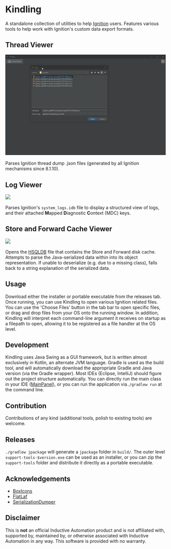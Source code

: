 # Kindling

A standalone collection of utilities to help [Ignition](https://inductiveautomation.com/) users. Features various tools
to help work with Ignition's custom data export formats.

## Thread Viewer

![](assets/threads.gif)

Parses Ignition thread dump .json files (generated by all Ignition mechanisms since 8.1.10).

## Log Viewer

![](assets/logs.gif)

Parses Ignition's `system_logs.idb` file to display a structured view of logs, and their attached **M**apped
**D**iagnostic **C**ontext (MDC) keys.

## Store and Forward Cache Viewer

![](assets/cache.gif)

Opens the [HSQLDB](http://hsqldb.org/) file that contains the Store and Forward disk cache. Attempts to parse the
Java-serialized data within into its object representation. If unable to deserialize (e.g. due to a missing class),
falls back to a string explanation of the serialized data.

## Usage

Download either the installer or portable executable from the releases tab. Once running, you can use Kindling to open
various Ignition related files. You can use the 'Choose Files' button in the tab bar to open specific files, or drag and
drop files from your OS onto the running window. In addition, Kindling will interpret each command-line argument it
receives on startup as a filepath to open, allowing it to be registered as a file handler at the OS level.

## Development

Kindling uses Java Swing as a GUI framework, but is written almost exclusively in Kotlin, an alternate JVM language. Gradle
is used as the build tool, and will automatically download the appropriate Gradle and Java version (via the Gradle
wrapper). Most IDEs (Eclipse, IntelliJ) should figure out the project structure automatically. You can directly run the
main class in your IDE ([MainPanel](src/main/kotlin/io/github/paulgriffith/MainPanel.kt)), or you can run the
application via`./gradlew run` at the command line.

## Contribution

Contributions of any kind (additional tools, polish to existing tools) are welcome.

## Releases

`./gradlew jpackage` will generate a `jpackage` folder in `build/`. The outer level `support-tools-$version.exe` can be
used as an installer, or you can zip the `support-tools` folder and distribute it directly as a portable executable.

## Acknowledgements

- [BoxIcons](https://github.com/atisawd/boxicons)
- [FlatLaf](https://github.com/JFormDesigner/FlatLaf)
- [SerializationDumper](https://github.com/NickstaDB/SerializationDumper)

## Disclaimer

This is **not** an official Inductive Automation product and is not affiliated with, supported by, maintained by, or
otherwise associated with Inductive Automation in any way. This software is provided with no warranty.
